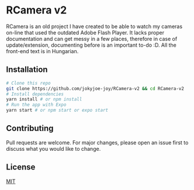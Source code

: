 # RCamera v2

RCamera is an old project I have created to be able to watch my cameras on-line that used the outdated Adobe Flash Player. It lacks proper documentation and can get messy in a few places, therefore in case of update/extension, documenting before is an important to-do :D.
All the front-end text is in Hungarian.

## Installation

```bash
# Clone this repo
git clone https://github.com/jokyjoe-joy/RCamera-v2 && cd RCamera-v2
# Install dependencies
yarn install # or npm install
# Run the app with Expo
yarn start # or npm start or expo start
```

## Contributing
Pull requests are welcome. For major changes, please open an issue first to discuss what you would like to change.

## License
[MIT](https://choosealicense.com/licenses/mit/)